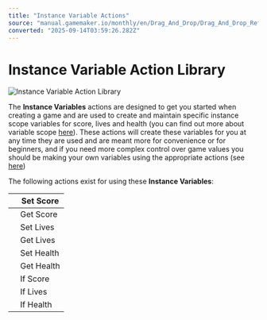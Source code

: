 ```yaml
---
title: "Instance Variable Actions"
source: "manual.gamemaker.io/monthly/en/Drag_And_Drop/Drag_And_Drop_Reference/Instance_Vars/Instance_Variable_Actions.htm"
converted: "2025-09-14T03:59:26.282Z"
---
```


# Instance Variable Action Library

![Instance Variable Action Library](../../../assets/Images/Scripting_Reference/Drag_And_Drop/Reference/Instance_Vars/Lib_Instance_Variables.png)

The **Instance Variables** actions are designed to get you started when creating a game and are used to create and maintain specific instance scope variables for score, lives and health (you can find out more about variable scope [here](../../../GameMaker_Language/GML_Overview/Variables_And_Variable_Scope.md)). These actions will create these variables for you at any time they are used and are meant more for convenience or for beginners, and if you need more complex control over game values you should be making your own variables using the appropriate actions (see [here](../Common/Common_Actions_Library.md))

The following actions exist for using these **Instance Variables**:

|  | Set Score |
| --- | --- |
|  | Get Score |
|  | Set Lives |
|  | Get Lives |
|  | Set Health |
|  | Get Health |
|  | If Score |
|  | If Lives |
|  | If Health |